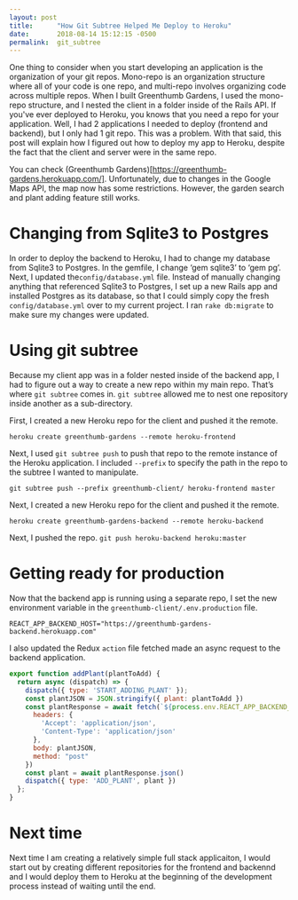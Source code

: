 ```yaml
---
layout: post
title:      "How Git Subtree Helped Me Deploy to Heroku"
date:       2018-08-14 15:12:15 -0500
permalink:  git_subtree
---
```


One thing to consider when you start developing an application is the organization of your git repos. Mono-repo is an organization structure where all of your code is one repo, and multi-repo involves organizing code across multiple repos. When I built Greenthumb Gardens, I used the mono-repo structure, and I nested the client in a folder inside of the Rails API. If you've ever deployed to Heroku, you knows that you need a repo for your application. Well, I had 2 applications I needed to deploy (frontend and backend), but I only had 1 git repo. This was a problem. With that said, this post will explain how I figured out how to deploy my app to Heroku, despite the fact that the client and server were in the same repo.

You can check (Greenthumb Gardens)[https://greenthumb-gardens.herokuapp.com/]. Unfortunately, due to changes in the Google Maps API, the map now has some restrictions. However, the garden search and plant adding feature still works.

# Changing from Sqlite3 to Postgres
In order to deploy the backend to Heroku, I had to change my database from Sqlite3 to Postgres. In the gemfile, I change ‘gem sqlite3’ to ‘gem pg’. Next, I updated the`config/database.yml` file. Instead of manually changing anything that referenced Sqlite3 to Postgres, I set up a new Rails app and installed Postgres as its database, so that I could simply copy the fresh `config/database.yml` over to my current project. I ran `rake db:migrate` to make sure my changes were updated.

# Using git subtree
Because my client app was in a folder nested inside of the backend app, I had to figure out a way to create a new repo within my main repo. That’s where `git subtree` comes in. `git subtree` allowed me to nest one repository inside another as a sub-directory.

First, I created a new Heroku repo for the client and pushed it the remote.

`heroku create greenthumb-gardens --remote heroku-frontend`

Next, I used `git subtree push` to push that repo to the remote instance of the Heroku application. I included `--prefix` to specify the path in the repo to the subtree I wanted to manipulate.

`git subtree push --prefix greenthumb-client/ heroku-frontend master`

Next, I created a new Heroku repo for the client and pushed it the remote.

`heroku create greenthumb-gardens-backend --remote heroku-backend`

Next, I pushed the repo.
`git push heroku-backend heroku:master`

# Getting ready for production
Now that the backend app is running using a separate repo, I set the new environment variable in the `greenthumb-client/.env.production` file.

`REACT_APP_BACKEND_HOST="https://greenthumb-gardens-backend.herokuapp.com"`

I also updated the Redux `action` file fetched made an async request to the backend application.

```javascript
export function addPlant(plantToAdd) {
  return async (dispatch) => {
    dispatch({ type: 'START_ADDING_PLANT' });
    const plantJSON = JSON.stringify({ plant: plantToAdd })
    const plantResponse = await fetch(`${process.env.REACT_APP_BACKEND_HOST}/plants`, {
      headers: {
        'Accept': 'application/json',
        'Content-Type': 'application/json'
      },
      body: plantJSON,
      method: "post"
    })
    const plant = await plantResponse.json()
    dispatch({ type: 'ADD_PLANT', plant })
  };
}
```

# Next time
Next time I am creating a relatively simple full stack applicaiton, I would start out by creating different repositories for the frontend and backennd and I would deploy them to Heroku at the beginning of the development process instead of waiting until the end.















